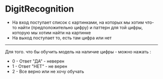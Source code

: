 # DigitRecognition #
 - На вход поступает список с картинками, на которых мы хотим что-то найти (предположительно цифру) и паттерн для той цифры, которую мы хотим найти на картинке
 - На выход поступает то, есть там цифра или нет
*****
Для того. что бы обучить модель на наличие цифры - можно нажать :
 - 0 - Ответ "ДА" - неверен
 - 1 - Ответ "НЕТ" - не верен
 - 2 - Все верно или не хочу обучать
